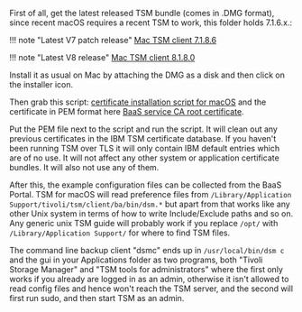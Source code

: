 First of all, get the latest released TSM bundle (comes in .DMG format), since recent macOS requires a recent TSM to work, this folder holds 7.1.6.x.:

!!! note "Latest V7 patch release"
    [Mac TSM client 7.1.8.6](https://www3.software.ibm.com/storage/tivoli-storage-management/patches/client/v7r1/Mac/v718/7.1.8.6-TIV-TSMBAC-Mac.dmg)

!!! note "Latest V8 release"
    [Mac TSM client 8.1.8.0](https://www3.software.ibm.com/storage/tivoli-storage-management/maintenance/client/v8r1/Mac/v818/8.1.8.0-TIV-TSMBAC-Mac.dmg)

Install it as usual on Mac by attaching the DMG as a disk and then click on the installer icon.

Then grab this script:
[certificate installation script for macOS](https://raw.githubusercontent.com/IPnett/cloud-BaaS/master/pki/IPnett-Cloud-Root-CA-macosx.sh) and the certificate in PEM format here [BaaS service CA root certificate](https://raw.githubusercontent.com/IPnett/cloud-BaaS/master/pki/IPnett-Cloud-Root-CA.pem).

Put the PEM file next to the script and run the script. It will clean out any previous certificates in the IBM TSM certificate database. If you haven't been running TSM over TLS it will only contain IBM default entries which are of no use. It will not affect any other system or application certificate bundles. It will also not use any of them.

After this, the example configuration files can be collected from the BaaS Portal. TSM for macOS will read preference files from `/Library/Application Support/tivoli/tsm/client/ba/bin/dsm.*` but apart from that works like any other Unix system in terms of how to write Include/Exclude paths and so on. Any generic unix TSM guide will probably work if you replace `/opt/` with `/Library/Application Support/` for where to find TSM files.

The command line backup client "dsmc" ends up in `/usr/local/bin/dsm c` and the gui in your Applications folder as two programs, both "Tivoli Storage Manager" and "TSM tools for administrators" where the first only works if you already are logged in as an admin, otherwise it isn't allowed to read config files and hence won't reach the TSM server, and the second will first run sudo, and then start TSM as an admin.
